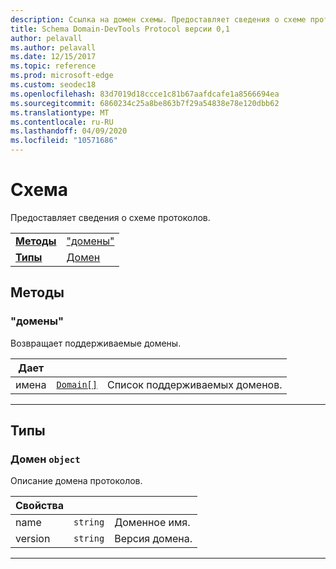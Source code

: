 ```yaml
---
description: Ссылка на домен схемы. Предоставляет сведения о схеме протоколов.
title: Schema Domain-DevTools Protocol версии 0,1
author: pelavall
ms.author: pelavall
ms.date: 12/15/2017
ms.topic: reference
ms.prod: microsoft-edge
ms.custom: seodec18
ms.openlocfilehash: 83d7019d18ccce1c81b67aafdcafe1a8566694ea
ms.sourcegitcommit: 6860234c25a8be863b7f29a54838e78e120dbb62
ms.translationtype: MT
ms.contentlocale: ru-RU
ms.lasthandoff: 04/09/2020
ms.locfileid: "10571686"
---
```

# Схема
Предоставляет сведения о схеме протоколов.

| | |
|-|-|
| [**Методы**](#methods) | ["домены"](#getdomains) |
| [**Типы**](#types) | [Домен](#domain) |
## Методы

### "домены"
Возвращает поддерживаемые домены.

<table>
    <thead>
        <tr>
            <th>Дает</th>
            <th></th>
            <th></th>
        </tr>
    </thead>
    <tbody>
        <tr>
            <td>имена</td>
            <td><a href="#domain"><code class="flyout">Domain[]</code></a></td>
            <td>Список поддерживаемых доменов.</td>
        </tr>
    </tbody>
</table>

---

## Типы

### <a name="domain"></a> Домен `object`

Описание домена протоколов.

<table>
    <thead>
        <tr>
            <th>Свойства</th>
            <th></th>
            <th></th>
        </tr>
    </thead>
    <tbody>
        <tr>
            <td>name</td>
            <td><code class="flyout">string</code></td>
            <td>Доменное имя.</td>
        </tr>
        <tr>
            <td>version</td>
            <td><code class="flyout">string</code></td>
            <td>Версия домена.</td>
        </tr>
    </tbody>
</table>

---
